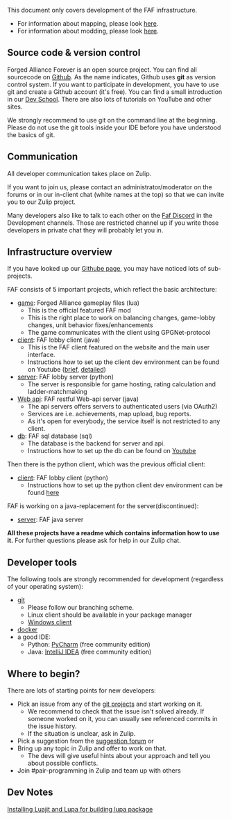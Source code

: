 This document only covers development of the FAF infrastructure.

-   For information about mapping, please look
    [here](Map_Editor "wikilink").
-   For information about modding, please look
    [here](Modding "wikilink").

## Source code & version control

Forged Alliance Forever is an open source project. You can find all
sourcecode on [Github](https://github.com/FAForever). As the name
indicates, Github uses **git** as version control system. If you want to
participate in development, you have to use git and create a Github
account (it's free). You can find a small introduction in our [Dev
School](FAF_Dev_School_Git "wikilink"). There are also lots of tutorials
on YouTube and other sites.

We strongly recommend to use git on the command line at the beginning.
Please do not use the git tools inside your IDE before you have
understood the basics of git.

## Communication

All developer communication takes place on Zulip.

If you want to join us, please contact an administrator/moderator on the
forums or in our in-client chat (white names at the top) so that we can
invite you to our Zulip project.

Many developers also like to talk to each other on the [Faf
Discord](https://discord.gg/2u36D9V) in the Development channels. Those
are restricted channel up if you write those developers in private chat
they will probably let you in.

## Infrastructure overview

If you have looked up our [Githube page](https://github.com/FAForever),
you may have noticed lots of sub-projects.

FAF consists of 5 important projects, which reflect the basic
architecture:

-   [game](https://github.com/FAForever/fa): Forged Alliance gameplay
    files (lua)
    -   This is the official featured FAF mod
    -   This is the right place to work on balancing changes, game-lobby
        changes, unit behavior fixes/enhancements
    -   The game communicates with the client using GPGNet-protocol
-   [client](https://github.com/FAForever/downlords-faf-client): FAF
    lobby client (java)
    -   This is the FAF client featured on the website and the main user
        interface.
    -   Instructions how to set up the client dev environment can be
        found on Youtube
        ([brief](https://www.youtube.com/watch?v=_kJoRehdBcM),
        [detailed](https://www.youtube.com/watch?v=z4cnvh_vNKA))
-   [server](https://github.com/FAForever/server): FAF lobby server
    (python)
    -   The server is responsible for game hosting, rating calculation
        and ladder-matchmaking
-   [Web api](https://github.com/FAForever/faf-java-api): FAF restful
    Web-api server (java)
    -   The api servers offers servers to authenticated users (via
        OAuth2)
    -   Services are i.e. achievements, map upload, bug reports.
    -   As it's open for everybody, the service itself is not restricted
        to any client.
-   [db](https://github.com/FAForever/db): FAF sql database (sql)
    -   The database is the backend for server and api.
    -   Instructions how to set up the db can be found on
        [Youtube](https://www.youtube.com/watch?v=3vsRs71vMII)

Then there is the python client, which was the previous official client:

-   [client](https://github.com/FAForever/client): FAF lobby client
    (python)
    -   Instructions how to set up the python client dev environment can
        be found [here](FAF_Dev_School_Client "wikilink")

FAF is working on a java-replacement for the server(discontinued):

-   [server](https://github.com/FAForever/faf-java-server): FAF java
    server

**All these projects have a readme which contains information how to use
it.** For further questions please ask for help in our Zulip chat.

## Developer tools

The following tools are strongly recommended for development (regardless
of your operating system):

-   [git](https://www.git-scm.com)
    -   Please follow our branching scheme.
    -   Linux client should be available in your package manager
    -   [Windows client](https://git-scm.com/download/win)
-   [docker](https://www.docker.com/)
-   a good IDE:
    -   Python: [PyCharm](https://www.jetbrains.com/pycharm/) (free
        community edition)
    -   Java: [IntelliJ IDEA](https://www.jetbrains.com/idea/) (free
        community edition)

## Where to begin?

There are lots of starting points for new developers:

-   Pick an issue from any of the [git
    projects](https://github.com/FAForever) and start working on it.
    -   We recommend to check that the issue isn't solved already. If
        someone worked on it, you can usually see referenced commits in
        the issue history.
    -   If the situation is unclear, ask in Zulip.
-   Pick a suggestion from the [suggestion
    forum](http://forums.faforever.com/viewforum.php?f=42) or
-   Bring up any topic in Zulip and offer to work on that.
    -   The devs will give useful hints about your approach and tell you
        about possible conflicts.
-   Join #pair-programming in Zulip and team up with others

## Dev Notes

[Installing Luajit and Lupa for building lupa
package](Dev_Note_Lupa "wikilink")